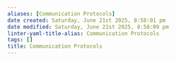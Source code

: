 ```yaml
---
aliases: [Communication Protocols]
date created: Saturday, June 21st 2025, 8:58:01 pm
date modified: Saturday, June 21st 2025, 8:58:09 pm
linter-yaml-title-alias: Communication Protocols
tags: []
title: Communication Protocols
---
```

